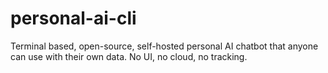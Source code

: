 # personal-ai-cli
Terminal based, open-source, self-hosted personal AI chatbot that anyone can use with their own data. No UI, no cloud, no tracking.
